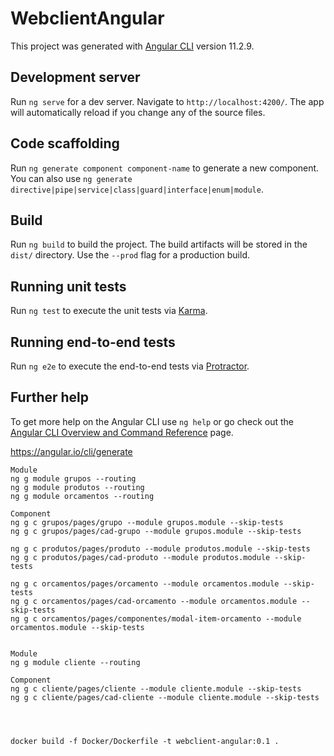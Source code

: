 # WebclientAngular

This project was generated with [Angular CLI](https://github.com/angular/angular-cli) version 11.2.9.

## Development server

Run `ng serve` for a dev server. Navigate to `http://localhost:4200/`. The app will automatically reload if you change any of the source files.

## Code scaffolding

Run `ng generate component component-name` to generate a new component. You can also use `ng generate directive|pipe|service|class|guard|interface|enum|module`.

## Build

Run `ng build` to build the project. The build artifacts will be stored in the `dist/` directory. Use the `--prod` flag for a production build.

## Running unit tests

Run `ng test` to execute the unit tests via [Karma](https://karma-runner.github.io).

## Running end-to-end tests

Run `ng e2e` to execute the end-to-end tests via [Protractor](http://www.protractortest.org/).

## Further help

To get more help on the Angular CLI use `ng help` or go check out the [Angular CLI Overview and Command Reference](https://angular.io/cli) page.

https://angular.io/cli/generate


```
Module
ng g module grupos --routing
ng g module produtos --routing
ng g module orcamentos --routing

Component
ng g c grupos/pages/grupo --module grupos.module --skip-tests 
ng g c grupos/pages/cad-grupo --module grupos.module --skip-tests 

ng g c produtos/pages/produto --module produtos.module --skip-tests 
ng g c produtos/pages/cad-produto --module produtos.module --skip-tests 

ng g c orcamentos/pages/orcamento --module orcamentos.module --skip-tests 
ng g c orcamentos/pages/cad-orcamento --module orcamentos.module --skip-tests 
ng g c orcamentos/pages/componentes/modal-item-orcamento --module orcamentos.module --skip-tests 


Module
ng g module cliente --routing

Component
ng g c cliente/pages/cliente --module cliente.module --skip-tests 
ng g c cliente/pages/cad-cliente --module cliente.module --skip-tests 




```


```
docker build -f Docker/Dockerfile -t webclient-angular:0.1 .
 
```